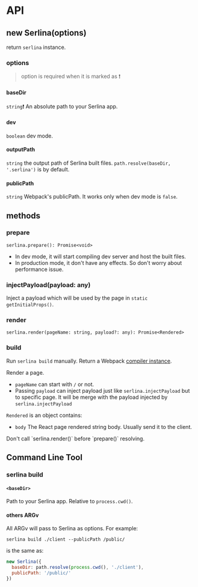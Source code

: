# API

## new Serlina(options)

return `serlina` instance.

### options

> option is required when it is marked as ❗️

#### baseDir

`string`❗ An absolute path to your Serlina app.

#### dev

`boolean` dev mode.

#### outputPath

`string` the output path of Serlina built files. `path.resolve(baseDir, '.serlina')` is by default.

#### publicPath

`string` Webpack's publicPath. It works only when dev mode is `false`.

## methods

### prepare

`serlina.prepare(): Promise<void>`

- In dev mode, it will start compiling dev server and host the built files.
- In production mode, it don't have any effects. So don't worry about performance issue.

### injectPayload(payload: any)

Inject a payload which will be used by the page in `static getInitialProps()`.

### render

`serlina.render(pageName: string, payload?: any): Promise<Rendered>`

### build

Run `serlina build` manually. Return a Webpack [compiler instance](https://webpack.js.org/api/node/#compiler-instance).

Render a page. 

- `pageName` can start with `/` or not.
- Passing `payload` can inject payload just like `serlina.injectPayload` but to specific page. It will be merge with the payload injected by `serlina.injectPayload`

`Rendered` is an object contains:

- `body` The React page rendered string body. Usually send it to the client.

<p class="warning">Don't call `serlina.render()` before `prepare()` resolving.</p>

## Command Line Tool

### serlina build

#### `<baseDir>`

Path to your Serlina app. Relative to `process.cwd()`.

#### others ARGv

All ARGv will pass to Serlina as options. For example:

```
serlina build ./client --publicPath /public/
```

is the same as:

```js
new Serlina({
  baseDir: path.resolve(process.cwd(), './client'),
  publicPath: '/public/'
})
```
